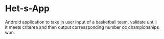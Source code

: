 # Het-s-App
Android application to take in user input of a basketball team, validate untill it meets criterea and then output corressponding number oc championships won.
